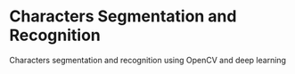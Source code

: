 # Characters Segmentation and Recognition
Characters segmentation and recognition using OpenCV and deep learning
